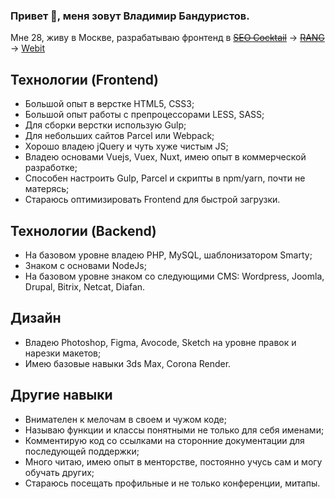 ### Привет 👋, меня зовут Владимир Бандуристов.

Мне 28, живу в Москве, разрабатываю фронтенд в
~~[SEO Cocktail](https://seococktail.ru/)~~ → ~~[RANG](https://rang56.ru/)~~ → [Webit](https://www.webit.ru/)

## Технологии (Frontend)

* Большой опыт в верстке HTML5, CSS3;
* Большой опыт работы с препроцессорами LESS, SASS;
* Для сборки верстки использую Gulp;
* Для небольших сайтов Parcel или Webpack;
* Хорошо владею jQuery и чуть хуже чистым JS;
* Владею основами Vuejs, Vuex, Nuxt, имею опыт в коммерческой разработке;
* Способен настроить Gulp, Parcel и скрипты в npm/yarn, почти не матерясь;
* Стараюсь оптимизировать Frontend для быстрой загрузки.

## Технологии (Backend)

* На базовом уровне владею PHP, MySQL, шаблонизатором Smarty;
* Знаком с основами NodeJs;
* На базовом уровне знаком со следующими CMS: Wordpress, Joomla, Drupal, Bitrix, Netcat, Diafan.

## Дизайн

* Владею Photoshop, Figma, Avocode, Sketch на уровне правок и нарезки макетов;
* Имею базовые навыки 3ds Max, Corona Render.

## Другие навыки

* Внимателен к мелочам в своем и чужом коде;
* Называю функции и классы понятными не только для себя именами;
* Комментирую код со ссылками на сторонние документации для последующей поддержки;
* Много читаю, имею опыт в менторстве, постоянно учусь сам и могу обучать других;
* Стараюсь посещать профильные и не только конференции, митапы.